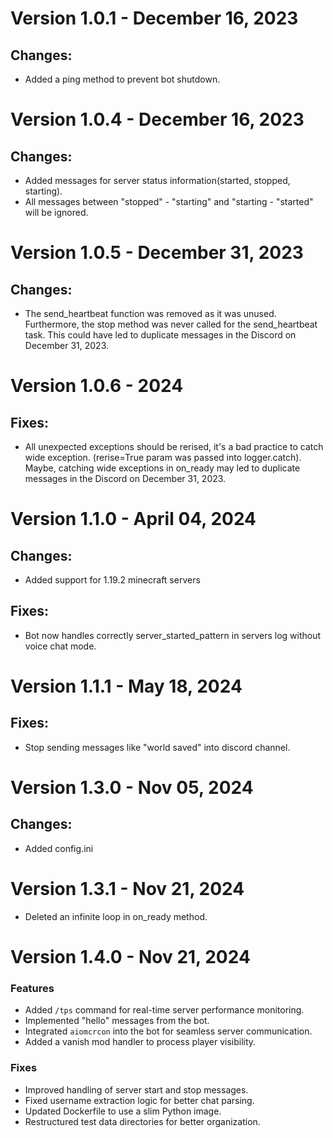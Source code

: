# Version 1.0.1 - December 16, 2023

## Changes:
- Added a ping method to prevent bot shutdown.

# Version 1.0.4 - December 16, 2023

## Changes:
- Added messages for server status information(started, stopped, starting).
- All messages between "stopped" - "starting" and "starting - "started" will be ignored.

# Version 1.0.5 - December 31, 2023

## Changes:
- The send_heartbeat function was removed as it was unused. Furthermore, the stop method was never called for the send_heartbeat task. This could have led to duplicate messages in the Discord on December 31, 2023.


# Version 1.0.6 - 2024
## Fixes:
- All unexpected exceptions should be rerised, it's a bad practice to catch wide exception. (rerise=True param was passed into logger.catch). Maybe, catching wide exceptions in on_ready may led to duplicate messages in the Discord on December 31, 2023.

# Version 1.1.0 - April 04, 2024

## Changes:
- Added support for 1.19.2 minecraft servers
## Fixes:
- Bot now handles correctly server_started_pattern in servers log without voice chat mode.

# Version 1.1.1 - May 18, 2024
## Fixes:
- Stop sending messages like "world saved" into discord channel.
# Version 1.3.0 - Nov 05, 2024
## Changes:
- Added config.ini

# Version 1.3.1 - Nov 21, 2024
- Deleted an infinite loop in on_ready method.

# Version 1.4.0 - Nov 21, 2024
### Features
- Added `/tps` command for real-time server performance monitoring.  
- Implemented "hello" messages from the bot.  
- Integrated `aiomcrcon` into the bot for seamless server communication.  
- Added a vanish mod handler to process player visibility.  

### Fixes
- Improved handling of server start and stop messages.  
- Fixed username extraction logic for better chat parsing.  
- Updated Dockerfile to use a slim Python image.  
- Restructured test data directories for better organization.  

